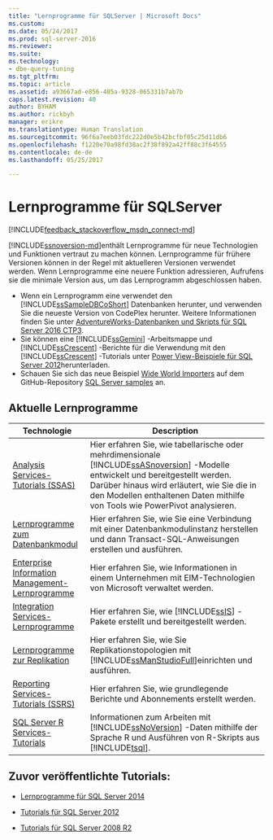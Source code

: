 ```yaml
---
title: "Lernprogramme für SQLServer | Microsoft Docs"
ms.custom: 
ms.date: 05/24/2017
ms.prod: sql-server-2016
ms.reviewer: 
ms.suite: 
ms.technology:
- dbe-query-tuning
ms.tgt_pltfrm: 
ms.topic: article
ms.assetid: a93667ad-e856-405a-9328-065331b7ab7b
caps.latest.revision: 40
author: BYHAM
ms.author: rickbyh
manager: erikre
ms.translationtype: Human Translation
ms.sourcegitcommit: 96f6a7eeb03fdc222d0e5b42bcfbf05c25d11db6
ms.openlocfilehash: f1220e70a98fd38ac2f38f892a42ff88c3f64555
ms.contentlocale: de-de
ms.lasthandoff: 05/25/2017

---
```

# <a name="tutorials-for-sql-server"></a>Lernprogramme für SQLServer
[!INCLUDE[feedback_stackoverflow_msdn_connect-md](../includes/feedback-stackoverflow-msdn-connect-md.md)]

[!INCLUDE[ssnoversion-md](../includes/ssnoversion-md.md)]enthält Lernprogramme für neue Technologien und Funktionen vertraut zu machen können. Lernprogramme für frühere Versionen können in der Regel mit aktuelleren Versionen verwendet werden. Wenn Lernprogramme eine neuere Funktion adressieren, Aufrufens sie die minimale Version aus, um das Lernprogramm abgeschlossen haben.  
     
-   Wenn ein Lernprogramm eine verwendet den [!INCLUDE[ssSampleDBCoShort](../includes/sssampledbcoshort-md.md)] Datenbanken herunter, und verwenden Sie die neueste Version von CodePlex herunter. Weitere Informationen finden Sie unter [AdventureWorks-Datenbanken und Skripts für SQL Server 2016 CTP3](https://www.microsoft.com/download/details.aspx?id=49502).    
-   Sie können eine [!INCLUDE[ssGemini](../includes/ssgemini-md.md)] -Arbeitsmappe und [!INCLUDE[ssCrescent](../includes/sscrescent-md.md)] -Berichte für die Verwendung mit den [!INCLUDE[ssCrescent](../includes/sscrescent-md.md)] -Tutorials unter [Power View-Beispiele für SQL Server 2012](http://go.microsoft.com/fwlink/?LinkId=220734)herunterladen.  
- Schauen Sie sich das neue Beispiel [Wide World Importers](https://msdn.microsoft.com/library/mt734199(SQL.1).aspx) auf dem GitHub-Repository [SQL Server samples](https://github.com/Microsoft/sql-server-samples) an. 

 
## <a name="current-tutorials"></a>Aktuelle Lernprogramme  
  
|Technologie|Description|  
|--------------|---------------|  
|[Analysis Services-Tutorials &#40;SSAS&#41;](../analysis-services/analysis-services-tutorials-ssas.md)|Hier erfahren Sie, wie tabellarische oder mehrdimensionale [!INCLUDE[ssASnoversion](../includes/ssasnoversion-md.md)] -Modelle entwickelt und bereitgestellt werden. Darüber hinaus wird erläutert, wie Sie die in den Modellen enthaltenen Daten mithilfe von Tools wie PowerPivot analysieren.|  
|[Lernprogramme zum Datenbankmodul](../relational-databases/database-engine-tutorials.md)|Hier erfahren Sie, wie Sie eine Verbindung mit einer Datenbankmodulinstanz herstellen und dann Transact-SQL-Anweisungen erstellen und ausführen.|  
|[Enterprise Information Management-Lernprogramme](http://msdn.microsoft.com/library/8745dc80-193d-4de0-9f17-ba648ab1e81c)|Hier erfahren Sie, wie Informationen in einem Unternehmen mit EIM-Technologien von Microsoft verwaltet werden.|  
|[Integration Services-Lernprogramme](../integration-services/integration-services-tutorials.md)|Hier erfahren Sie, wie [!INCLUDE[ssIS](../includes/ssis-md.md)] -Pakete erstellt und bereitgestellt werden.|  
|[Lernprogramme zur Replikation](../relational-databases/replication/replication-tutorials.md)|Hier erfahren Sie, wie Sie Replikationstopologien mit [!INCLUDE[ssManStudioFull](../includes/ssmanstudiofull-md.md)]einrichten und ausführen.|  
|[Reporting Services-Tutorials &#40;SSRS&#41;](../reporting-services/reporting-services-tutorials-ssrs.md)|Hier erfahren Sie, wie grundlegende Berichte und Abonnements erstellt werden.|  
|[SQL Server R Services-Tutorials](../advanced-analytics/r-services/sql-server-r-services-tutorials.md)|Informationen zum Arbeiten mit [!INCLUDE[ssNoVersion](../includes/ssnoversion-md.md)] -Daten mithilfe der Sprache R und Ausführen von R-Skripts aus [!INCLUDE[tsql](../includes/tsql-md.md)].|  
  
 ## <a name="previously-published-tutorials"></a>Zuvor veröffentlichte Tutorials:  
  
 - [Lernprogramme für SQL Server 2014](https://msdn.microsoft.com/library/hh231699(v=sql.120).aspx)  
  
 - [Tutorials für SQL Server 2012](https://msdn.microsoft.com/library/hh231699(v=sql.110).aspx)  
  
 - [Tutorials für SQL Server 2008 R2](http://msdn.microsoft.com/library/ms167593.aspx)   


